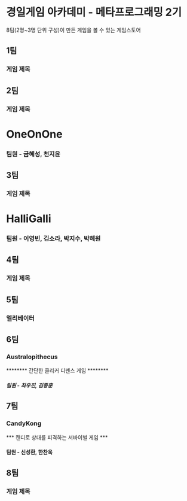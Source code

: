 # 경일게임 아카데미 - 메타프로그래밍 2기

8팀(2명~3명 단위 구성)이 만든 게임을 볼 수 있는 게임스토어

## 1팀
### 게임 제목
## 2팀
### 게임 제목
# OneOnOne
### 팀원 - 금혜성, 천지윤
## 3팀
### 게임 제목
# HalliGalli
### 팀원 - 이영빈, 김소라, 박지수, 박혜원
## 4팀
### 게임 제목
## 5팀
### 엘리베이터 
## 6팀
### Australopithecus
******** 간단한 클리커 디펜스 게임 ********
##### 팀원 - 최우진, 김종훈
## 7팀
### CandyKong
*** 캔디로 상대를 피격하는 서바이벌 게임 ***
#### 팀원 - 신성환, 한찬욱
## 8팀
### 게임 제목

